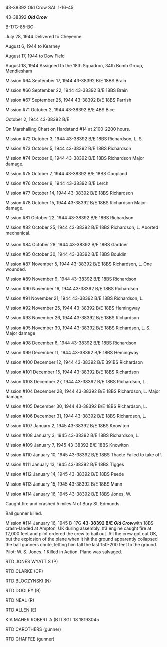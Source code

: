 





43-38392 Old Crow SAL 1-16-45






 




43-38392 ***Old Crow***

B-17G-85-BO

July 28, 1944 Delivered to Cheyenne

August 6, 1944 to Kearney

August 17, 1944 to Dow Field

August 18, 1944 Assigned to the 18th Squadron, 34th
Bomb Group, Mendlesham

Mission #64 September 17, 1944 43-38392 B/E 18BS Brain

Mission #66 September 22, 1944 43-38392 B/E 18BS Brain

Mission #67 September 25, 1944 43-38392 B/E 18BS Parrish

Mission #71 October 2, 1944 43-38392 B/E 4BS Bice

  October 2, 1944 43-38392 B/E

On Marshalling Chart on Hardstand #14 at 2100-2200 hours.

Mission #72 October 3, 1944 43-38392 B/E 18BS Richardson, L.
S.

Mission #73 October 5, 1944 43-38392 B/E 18BS Richardson

Mission #74 October 6, 1944 43-38392 B/E 18BS
Richardson Major damage.

Mission #75 October 7, 1944 43-38392 B/E 18BS Coupland

Mission #76 October 9, 1944 43-38392 B/E Lerch

Mission #77 October 14, 1944 43-38392 B/E 18BS Richardson

Mission #78 October 15, 1944 43-38392 B/E 18BS
Richardson Major damage.

Mission #81 October 22, 1944 43-38392 B/E 18BS Richardson

Mission #82 October 25, 1944 43-38392 B/E 18BS Richardson,
L.
Aborted  mechanical.

Mission #84 October 28, 1944 43-38392 B/E 18BS Gardner

Mission #85 October 30, 1944 43-38392 B/E 18BS Bouldin

Mission #87 November 5, 1944 43-38392 B/E 18BS Richardson,
L. One
wounded.

Mission #89 November 9, 1944 43-38392 B/E 18BS Richardson

Mission #90 November 16, 1944 43-38392 B/E 18BS Richardson

Mission #91 November 21, 1944 43-38392 B/E 18BS Richardson,
L.

Mission #92 November 25, 1944 43-38392 B/E 18BS Hemingway

Mission #93 November 26, 1944 43-38392 B/E 18BS Richardson

Mission #95 November 30, 1944 43-38392 B/E 18BS Richardson,
L. S. Major damage

Mission #98 December 6, 1944 43-38392 B/E 18BS Richardson

Mission #99 December 11, 1944 43-38392 B/E 18BS Hemingway

Mission #100 December 12, 1944 43-38392 B/E 391BS Richardson

Mission #101 December 15, 1944 43-38392 B/E 18BS Richardson

Mission #103 December 27, 1944 43-38392 B/E 18BS Richardson,
L.

Mission #104 December 28, 1944 43-38392 B/E 18BS Richardson,
L. Major damage.

Mission #105 December 30, 1944 43-38392 B/E 18BS Richardson,
L.

Mission #106 December 31, 1944 43-38392 B/E 18BS Richardson,
L.

Mission #107 January 2, 1945 43-38392 B/E 18BS Knowlton

Mission #108 January 3, 1945 43-38392 B/E 18BS Richardson,
L.

Mission #109 January 7, 1945 43-38392 B/E 18BS Knowlton

Mission #110 January 10, 1945 43-38392 B/E 18BS
Thaete Failed to
take off.

Mission #111 January 13, 1945 43-38392 B/E 18BS Tigges

Mission #112 January 14, 1945 43-38392 B/E 18BS Peede

Mission #113 January 15, 1945 43-38392 B/E 18BS Mann

Mission #114 January 16, 1945 43-38392 B/E 18BS Jones,
W.

Caught fire and crashed 5 miles N of Bury St. Edmunds.

Ball gunner killed.

Mission #114 January 16, 1945 B-17G **43-38392 B/E *Old
Crow***with 18BS crash-landed at Ampton, UK during assembly. #3
engine caught fire at 12,000 feet and pilot ordered the crew to bail out. All
the crew got out OK, but the explosion of the plane when it hit the ground
apparently collapsed the ball gunners chute, letting him fall the last 150-200
feet to the ground. Pilot: W. S. Jones. 1 Killed in Action. Plane was
salvaged.

RTD JONES WYATT S (P)

RTD CLARKE (CP)

RTD BLOCZYNSKI (N)

RTD DOOLEY (B)

RTD NEAL (R)

RTD ALLEN (E)

KIA MAHER ROBERT A
(BT)
SGT
18 18193045

RTD CAROTHERS
(gunner)

RTD CHAFFEE (gunner)




